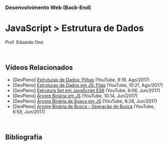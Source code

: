 ### Desenvolvimento Web (Back-End)

# JavaScript > Estrutura de Dados

Prof. Eduardo Ono

<br>

## Vídeos Relacionados

* [DevPleno] [Estruturas de Dados: Pilhas](https://www.youtube.com/watch?v=DnHSTYuk-V4) (YouTube, 9:19, Ago/2017)
* [DevPleno] [Estruturas de Dados em JS: Filas](https://www.youtube.com/watch?v=skJE3zpaj_M) (YouTube, 10:21, Ago/2017)
* [DevPleno] [Estrutura Set em JavaScript ES6](https://www.youtube.com/watch?v=HhaACh5_ey4) (YouTube, 6:06, Jun/2017)
* [DevPleno] [Árvore Binária em JS](https://www.youtube.com/watch?v=_jBCy4VX4C4) (YouTube, 10:14, Jun/2017)
* [DevPleno] [Árvore Binária de Busca em JS](https://www.youtube.com/watch?v=ewb1WUuTgRU) (YouTube, 6:28, Jun/2017)
* [DevPleno] [Árvore Binária de Busca - Operação de Busca](https://www.youtube.com/watch?v=UqM6GFlnaOE) (YouTube, 6:59, Jun/2017)

<br>

## Bibliografia

<br>
